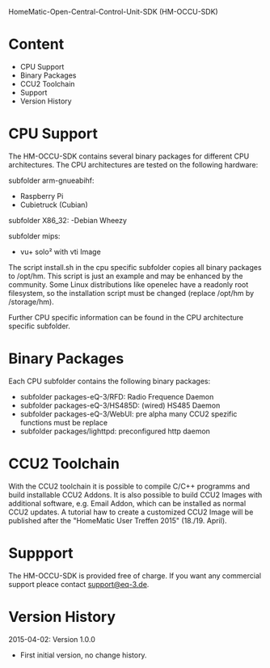 HomeMatic-Open-Central-Control-Unit-SDK (HM-OCCU-SDK)

Content
=======

- CPU Support
- Binary Packages
- CCU2 Toolchain 
- Support
- Version History

CPU Support
===========

The HM-OCCU-SDK contains several binary packages for different CPU architectures. 
The CPU architectures are tested on the following hardware:

subfolder arm-gnueabihf: 
- Raspberry Pi 
- Cubietruck (Cubian)

subfolder X86_32:
 -Debian Wheezy

subfolder mips:
- vu+ solo² with vti Image

The script install.sh in the cpu specific subfolder copies all binary packages to /opt/hm. 
This script is just an example and may be enhanced by the community. Some Linux distributions
like openelec have a readonly root filesystem, so the installation script must be changed
(replace /opt/hm by /storage/hm).

Further CPU specific information can be found in the CPU architecture specific subfolder.

Binary Packages
=============== 
Each CPU subfolder contains the following binary packages:

- subfolder packages-eQ-3/RFD: Radio Frequence Daemon 
- subfolder packages-eQ-3/HS485D: (wired) HS485 Daemon
- subfolder packages-eQ-3/WebUI: pre alpha many CCU2 spezific functions must be replace
- subfolder packages/lighttpd: preconfigured http daemon

CCU2 Toolchain
==============
With the CCU2 toolchain it is possible to compile C/C++ programms and build installable CCU2 Addons. 
It is also possible to build CCU2 Images with additional software, e.g. Email Addon, 
which can be installed as normal CCU2 updates. A tutorial haw to create a customized CCU2 Image 
will be published after the "HomeMatic User Treffen 2015" (18./19. April).

Suppport
========
The HM-OCCU-SDK is provided free of charge. If you want any commercial support pleace contact support@eq-3.de.

Version History
===============

2015-04-02: Version 1.0.0
- First initial version, no change history.

